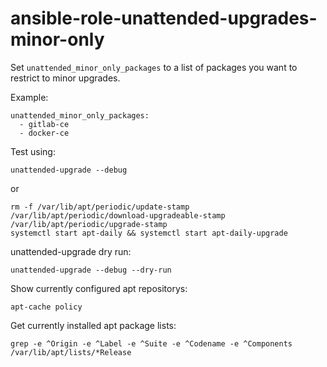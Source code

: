 # ansible-role-unattended-upgrades-minor-only

Set `unattended_minor_only_packages` to a list of packages you want to restrict to minor upgrades.

Example:

```
unattended_minor_only_packages:
  - gitlab-ce
  - docker-ce
```

Test using:
```
unattended-upgrade --debug
```
or
```
rm -f /var/lib/apt/periodic/update-stamp /var/lib/apt/periodic/download-upgradeable-stamp /var/lib/apt/periodic/upgrade-stamp
systemctl start apt-daily && systemctl start apt-daily-upgrade
```

unattended-upgrade dry run:
```
unattended-upgrade --debug --dry-run
```

Show currently configured apt repositorys:
```
apt-cache policy
```

Get currently installed apt package lists:
```
grep -e ^Origin -e ^Label -e ^Suite -e ^Codename -e ^Components /var/lib/apt/lists/*Release
```
